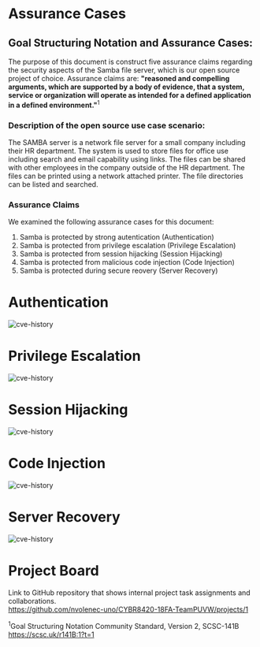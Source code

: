 # Assurance Cases

## Goal Structuring Notation and Assurance Cases:

The purpose of this document is construct five assurance claims regarding the security aspects of the
Samba file server, which is our open source project of choice. Assurance claims are: **"reasoned and compelling
arguments, which are supported by a body of evidence, that a system, service or organization will operate as
intended for a defined application in a defined environment."**<sup>1</sup>

### Description of the open source use case scenario:

The SAMBA server is a network file server for a small company including their HR department.
The system is used to store files for office use including search and email capability using links.
The files can be shared with other employees in the company outside of the HR department.
The files can be printed using a network attached printer.
The file directories can be listed and searched.

### Assurance Claims

We examined the following assurance cases for this document:
1. Samba is protected by strong autentication (Authentication)
2. Samba is protected from privilege escalation (Privilege Escalation)
3. Samba is protected from session hijacking (Session Hijacking)
4. Samba is protected from malicious code injection (Code Injection)
5. Samba is protected during secure reovery (Server Recovery)

# Authentication
![cve-history](https://github.com/nvolenec-uno/CYBR8420-18FA-TeamPUVW/blob/master/include/authentication.jpeg)




# Privilege Escalation
![cve-history](https://github.com/nvolenec-uno/CYBR8420-18FA-TeamPUVW/blob/master/include/privilege.png)  


# Session Hijacking
![cve-history](https://github.com/nvolenec-uno/CYBR8420-18FA-TeamPUVW/blob/master/include/sessionhijacking.png)


# Code Injection
![cve-history](https://github.com/nvolenec-uno/CYBR8420-18FA-TeamPUVW/blob/master/include/codeinjection.png)



# Server Recovery
![cve-history](https://github.com/nvolenec-uno/CYBR8420-18FA-TeamPUVW/blob/master/include/serverrecover.png)




# Project Board
Link to GitHub repository that shows internal project task assignments and collaborations.  
https://github.com/nvolenec-uno/CYBR8420-18FA-TeamPUVW/projects/1

<sup>1</sup>Goal Structuring Notation Community Standard, Version 2, SCSC-141B
https://scsc.uk/r141B:1?t=1
